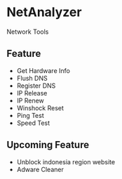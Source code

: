 # NetAnalyzer
Network Tools

## Feature
- Get Hardware Info
- Flush DNS
- Register DNS
- IP Release
- IP Renew
- Winshock Reset
- Ping Test
- Speed Test


## Upcoming Feature
- Unblock indonesia region website
- Adware Cleaner

